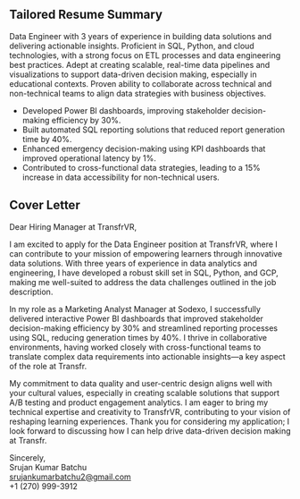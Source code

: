 ## Tailored Resume Summary
Data Engineer with 3 years of experience in building data solutions and delivering actionable insights. Proficient in SQL, Python, and cloud technologies, with a strong focus on ETL processes and data engineering best practices. Adept at creating scalable, real-time data pipelines and visualizations to support data-driven decision making, especially in educational contexts. Proven ability to collaborate across technical and non-technical teams to align data strategies with business objectives.

- Developed Power BI dashboards, improving stakeholder decision-making efficiency by 30%.
- Built automated SQL reporting solutions that reduced report generation time by 40%.
- Enhanced emergency decision-making using KPI dashboards that improved operational latency by 1%.
- Contributed to cross-functional data strategies, leading to a 15% increase in data accessibility for non-technical users.

## Cover Letter
Dear Hiring Manager at TransfrVR,

I am excited to apply for the Data Engineer position at TransfrVR, where I can contribute to your mission of empowering learners through innovative data solutions. With three years of experience in data analytics and engineering, I have developed a robust skill set in SQL, Python, and GCP, making me well-suited to address the data challenges outlined in the job description.

In my role as a Marketing Analyst Manager at Sodexo, I successfully delivered interactive Power BI dashboards that improved stakeholder decision-making efficiency by 30% and streamlined reporting processes using SQL, reducing generation times by 40%. I thrive in collaborative environments, having worked closely with cross-functional teams to translate complex data requirements into actionable insights—a key aspect of the role at Transfr. 

My commitment to data quality and user-centric design aligns well with your cultural values, especially in creating scalable solutions that support A/B testing and product engagement analytics. I am eager to bring my technical expertise and creativity to TransfrVR, contributing to your vision of reshaping learning experiences. Thank you for considering my application; I look forward to discussing how I can help drive data-driven decision making at Transfr.

Sincerely,  
Srujan Kumar Batchu  
srujankumarbatchu2@gmail.com  
+1 (270) 999-3912